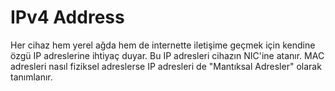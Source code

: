 # IPv4 Address

Her cihaz hem yerel ağda hem de internette iletişime geçmek için kendine özgü IP adreslerine ihtiyaç duyar. Bu IP adresleri cihazın NIC'ine atanır. MAC adresleri nasıl fiziksel adreslerse IP adresleri de "Mantıksal Adresler" olarak tanımlanır.
